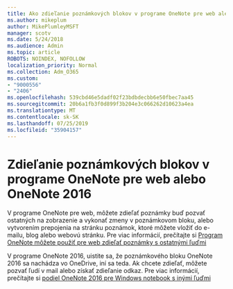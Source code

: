 ```yaml
---
title: Ako zdieľanie poznámkových blokov v programe OneNote pre web alebo OneNote 2016
ms.author: mikeplum
author: MikePlumleyMSFT
manager: scotv
ms.date: 5/24/2018
ms.audience: Admin
ms.topic: article
ROBOTS: NOINDEX, NOFOLLOW
localization_priority: Normal
ms.collection: Adm_O365
ms.custom:
- "9000556"
- "2406"
ms.openlocfilehash: 539cbd46e5dadf02f23bdbdecbb6e50fbec7aa45
ms.sourcegitcommit: 20b6a1fb3f0d899f3b204e3c066262d10623a4ea
ms.translationtype: MT
ms.contentlocale: sk-SK
ms.lasthandoff: 07/25/2019
ms.locfileid: "35904157"
---
```

# <a name="share-notebooks-in-onenote-for-the-web-or-onenote-2016"></a>Zdieľanie poznámkových blokov v programe OneNote pre web alebo OneNote 2016

V programe OneNote pre web, môžete zdieľať poznámky buď pozvať ostatných na zobrazenie a vykonať zmeny v poznámkovom bloku, alebo vytvorením prepojenia na stránku poznámok, ktoré môžete vložiť do e-mailu, blog alebo webovú stránku. Pre viac informácií, prečítajte si [Program OneNote môžete použiť pre web zdieľať poznámky s ostatnými ľuďmi](https://support.office.com/article/D3481FBE-E06C-4883-B7E9-B2EE9F38AED3)

V programe OneNote 2016, uistite sa, že poznámkového bloku OneNote 2016 sa nachádza vo OneDrive, iní sa teda. Ak chcete zdieľať, môžete pozvať ľudí v mail alebo získať zdieľanie odkaz. Pre viac informácií, prečítajte si [podiel OneNote 2016 pre Windows notebook s inými ľuďmi](https://support.office.com/article/d14b6033-7a95-4536-9216-bb0a5e0f8285)